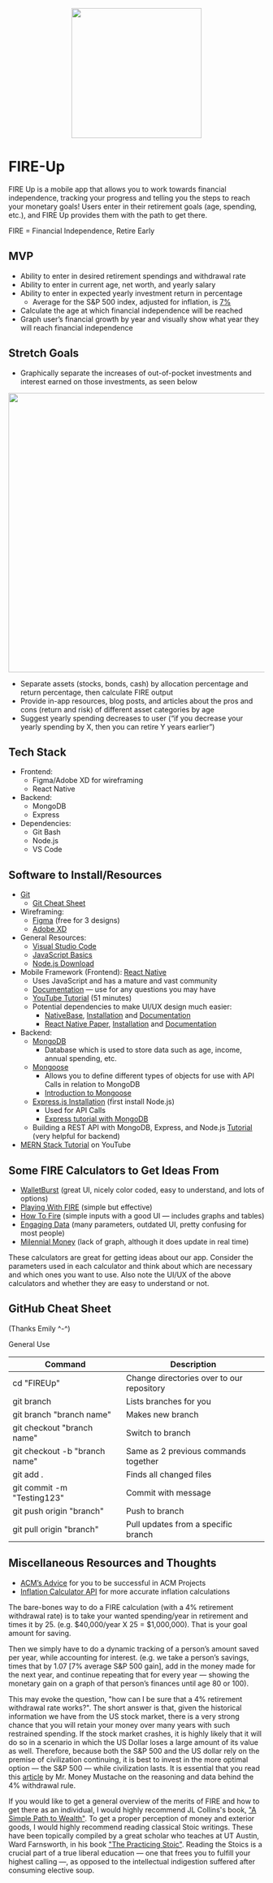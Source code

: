 <p align="center">
<img src="https://github.com/acm-projects/FIRE-Up/blob/main/Bonfire.gif" width="256"/>
</p>

# FIRE-Up
FIRE Up is a mobile app that allows you to work towards financial independence, tracking your progress and telling you the steps to reach your monetary goals! Users enter in their retirement goals (age, spending, etc.), and FIRE Up provides them with the path to get there.

FIRE = Financial Independence, Retire Early
## MVP
* Ability to enter in desired retirement spendings and withdrawal rate
* Ability to enter in current age, net worth, and yearly salary
* Ability to enter in expected yearly investment return in percentage
  * Average for the S&P 500 index, adjusted for inflation, is [7%](https://www.investopedia.com/ask/answers/042415/what-average-annual-return-sp-500.asp)
* Calculate the age at which financial independence will be reached
* Graph user’s financial growth by year and visually show what year they will reach financial independence
## Stretch Goals
* Graphically separate the increases of out-of-pocket investments and interest earned on those investments, as seen below
<p align="center">
<img src="https://imguploader.net/if/ck9kIbwf1vDx.png" width="550"/>
</p>

* Separate assets (stocks, bonds, cash) by allocation percentage and return percentage, then calculate FIRE output
* Provide in-app resources, blog posts, and articles about the pros and cons (return and risk) of different asset categories by age
* Suggest yearly spending decreases to user (“if you decrease your yearly spending by X, then you can retire Y years earlier”)
## Tech Stack
* Frontend:
  * Figma/Adobe XD for wireframing 
  * React Native 
* Backend: 
  * MongoDB 
  * Express 
* Dependencies: 
  * Git Bash 
  * Node.js 
  * VS Code
## Software to Install/Resources
* [Git](https://git-scm.com/downloads)
  * [Git Cheat Sheet](https://education.github.com/git-cheat-sheet-education.pdf)
* Wireframing: 
  * [Figma](https://www.figma.com/) (free for 3 designs)
  * [Adobe XD](https://www.adobe.com/products/xd.html)
* General Resources:
  * [Visual Studio Code](https://code.visualstudio.com/)
  * [JavaScript Basics](https://learnjavascript.online/)
  * [Node.js Download](https://nodejs.org/en/download/)
* Mobile Framework (Frontend): [React Native](https://reactnative.dev/docs/environment-setup)
  * Uses JavaScript and has a mature and vast community
  * [Documentation](https://reactnative.dev/docs/getting-started) — use for any questions you may have
  * [YouTube Tutorial](https://www.youtube.com/watch?v=Hf4MJH0jDb4) (51 minutes)
  * Potential dependencies to make UI/UX design much easier:
    * [NativeBase](https://v2.nativebase.io/), [Installation](https://docs-v2.nativebase.io/docs/GetStarted.html) and [Documentation](https://docs-v2.nativebase.io/)
    * [React Native Paper](https://reactnativepaper.com/), [Installation](https://www.npmjs.com/package/react-native-paper) and [Documentation](https://callstack.github.io/react-native-paper/index.html)
* Backend: 
  * [MongoDB](https://www.mongodb.com/)
    * Database which is used to store data such as age, income, annual spending, etc.
  * [Mongoose](https://www.npmjs.com/package/mongoose)
    * Allows you to define different types of objects for use with API Calls in relation to MongoDB
    * [Introduction to Mongoose](https://code.tutsplus.com/articles/an-introduction-to-mongoose-for-mongodb-and-nodejs--cms-29527)
  * [Express.js Installation](https://expressjs.com/en/starter/installing.html) (first install Node.js)
    * Used for API Calls
    * [Express tutorial with MongoDB](https://developer.mozilla.org/en-US/docs/Learn/Server-side/Express_Nodejs)
  * Building a REST API with MongoDB, Express, and Node.js [Tutorial](https://youtu.be/fgTGADljAeg) (very helpful for backend)
* [MERN Stack Tutorial](https://www.youtube.com/watch?v=mrHNSanmqQ4&t=0s) on YouTube
## Some FIRE Calculators to Get Ideas From
* [WalletBurst](https://walletburst.com/tools/fire-calculator/) (great UI, nicely color coded, easy to understand, and lots of options)
* [Playing With FIRE](https://www.playingwithfire.co/retirementcalculator/) (simple but effective)
* [How To Fire](https://www.howtofire.com/calculators/ultimate-financial-independence-calculator/) (simple inputs with a good UI — includes graphs and tables)
* [Engaging Data](https://engaging-data.com/fire-calculator/) (many parameters, outdated UI, pretty confusing for most people)
* [Milennial Money](https://millennialmoney.com/calculators/fire-calculator/) (lack of graph, although it does update in real time)

These calculators are great for getting ideas about our app. Consider the parameters used in each calculator and think about which are necessary and which ones you want to use. Also note the UI/UX of the above calculators and whether they are easy to understand or not. 
## GitHub Cheat Sheet
(Thanks Emily ^-^)

General Use

| Command | Description |
| ------ | ------ |
| cd "FIREUp" | Change directories over to our repository |
| git branch | Lists branches for you |
| git branch "branch name" | Makes new branch |
| git checkout "branch name" | Switch to branch |
| git checkout -b "branch name" | Same as 2 previous commands together |
| git add . | Finds all changed files |
| git commit -m "Testing123" | Commit with message |
| git push origin "branch" | Push to branch |
| git pull origin "branch" | Pull updates from a specific branch |

## Miscellaneous Resources and Thoughts
* [ACM’s Advice](https://docs.google.com/document/d/18Zi3DrKG5e6g5Bojr8iqxIu6VIGl86YBSFlsnJnlM88/edit) for you to be successful in ACM Projects
* [Inflation Calculator API](https://www.statbureau.org/en/inflation-api) for more accurate inflation calculations

The bare-bones way to do a FIRE calculation (with a 4% retirement withdrawal rate) is to take your wanted spending/year in retirement and times it by 25. (e.g. $40,000/year X 25 = $1,000,000). That is your goal amount for saving.

Then we simply have to do a dynamic tracking of a person’s amount saved per year, while accounting for interest. (e.g. we take a person’s savings, times that by 1.07 [7% average S&P 500 gain], add in the money made for the next year, and continue repeating that for every year — showing the monetary gain on a graph of that person’s finances until age 80 or 100). 

This may evoke the question, "how can I be sure that a 4% retirement withdrawal rate works?". The short answer is that, given the historical information we have from the US stock market, there is a very strong chance that you will retain your money over many years with such restrained spending. If the stock market crashes, it is highly likely that it will do so in a scenario in which the US Dollar loses a large amount of its value as well. Therefore, because both the S&P 500 and the US dollar rely on the premise of civilization continuing, it is best to invest in the more optimal option — the S&P 500 — while civilization lasts. It is essential that you read this [article](https://www.mrmoneymustache.com/2012/05/29/how-much-do-i-need-for-retirement/) by Mr. Money Mustache on the reasoning and data behind the 4% withdrawal rule.

If you would like to get a general overview of the merits of FIRE and how to get there as an individual, I would highly recommend JL Collins's book, ["A Simple Path to Wealth"](https://www.amazon.com/Simple-Path-Wealth-financial-independence-ebook/dp/B01H97OQY2/ref=sr_1_2?crid=1G61G2WMFTGMF&keywords=jl+collins&qid=1642827308&s=digital-text&sprefix=jl+collins%2Cdigital-text%2C716&sr=1-2). To get a proper perception of money and exterior goods, I would highly recommend reading classical Stoic writings. These have been topically compiled by a great scholar who teaches at UT Austin, Ward Farnsworth, in his book ["The Practicing Stoic"](https://www.amazon.com/Practicing-Stoic-Philosophical-Users-Manual-ebook/dp/B085H5R3JJ/ref=sr_1_3?crid=1CG4YHBO2GSPW&keywords=ward+farnsworth&qid=1642827392&s=digital-text&sprefix=ward+farnswort%2Cdigital-text%2C268&sr=1-3). Reading the Stoics is a crucial part of a true liberal education — one that frees you to fulfill your highest calling —, as opposed to the intellectual indigestion suffered after consuming elective soup.
